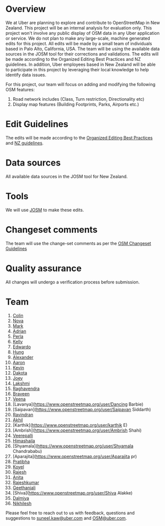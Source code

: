 # Overview
We at Uber are planning to explore and contribute to OpenStreetMap in New Zealand. This project will be an internal analysis for evaluation only. This project won't involve any public display of OSM data in any Uber application or service. We do not plan to make any large-scale, machine generated edits for this project. All edits will be made by a small team of individuals based in Palo Alto, California, USA. The team will be using the available data sources in the JOSM tool for their corrections and validations. The edits will be made according to the Organized Editing Best Practices and NZ guidelines. In addition, Uber employees based in New Zealand will be able to participate in this project by leveraging their local knowledge to help identify data issues. 

For this project, our team will focus on adding and modifying the following OSM features: 
1. Road network includes (Class, Turn restriction, Directionality etc)
2. Display map features (Building Footprints, Parks, Airports etc.)

# Edit Guidelines
The edits will be made according to the [Organized Editing Best Practices](https://wiki.openstreetmap.org/wiki/Organized_Editing_Best_Practice) and [NZ guidelines](https://wiki.openstreetmap.org/wiki/WikiProject_New_Zealand).

# Data sources
All available data sources in the JOSM tool for New Zealand.

# Tools
We will use [JOSM](https://josm.openstreetmap.de/) to make these edits.

# Changeset comments
The team will use the change-set comments as per the [OSM Changeset Guidelines](http://wiki.openstreetmap.org/wiki/Good_changeset_comments)

# Quality assurance
All changes will undergo a verification process before submission.

# Team
 1. [Colin](https://www.openstreetmap.org/user/Ironman324)
 2. [Nova](https://www.openstreetmap.org/user/CaptainVietnam)
 3. [Mark](https://www.openstreetmap.org/user/AntMan24)
 4. [Adrian](https://www.openstreetmap.org/user/BatMan1234)
 5. [Perla](https://www.openstreetmap.org/user/perlywerly)
 6. [Kelly](https://www.openstreetmap.org/user/GreenApple11)
 7. [Edwardo](https://www.openstreetmap.org/user/Bigredgum) 
 8. [Hung](https://www.openstreetmap.org/user/HLOSM) 
 9. [Alexander](https://www.openstreetmap.org/user/All_Might)
 10. [Aaron](https://www.openstreetmap.org/user/G0d)
 11. [Kevin](https://www.openstreetmap.org/user/i<3Ralphie)
 12. [Dakota](https://www.openstreetmap.org/user/Viewtiful_Joe)
 13. [Joey](https://www.openstreetmap.org/user/Frozone)
 14. [Lakshmi](https://www.openstreetmap.org/user/ltalawa)
 15. [Raghavendra](https://www.openstreetmap.org/user/Raghavendra_T)
 16. [Braveen](https://www.openstreetmap.org/user/bkumar18)
 17. [Veena](https://www.openstreetmap.org/user/vbs)
 18. [Lavanya](https://www.openstreetmap.org/user/Dancing Barbie)
 19. [Saipavan](https://www.openstreetmap.org/user/Saipavan Siddarth)
 20. [Ravindran](https://www.openstreetmap.org/user/Randonee)
 21. [Akhil](https://www.openstreetmap.org/user/Brat_Akki)
 22. [Karthik](https://www.openstreetmap.org/user/karthik E)
 23. [Ambrish](https://www.openstreetmap.org/user/Ambrish Shahi)
 24. [Veerepalli](https://www.openstreetmap.org/user/Naveensai)
 25. [Himashaila](https://www.openstreetmap.org/user/Himashaila)
 26. [Shyamala](https://www.openstreetmap.org/user/Shyamala Chandrababu)
 27. [Aparajita](https://www.openstreetmap.org/user/Aparajita pr)
 28. [Pratibha](https://www.openstreetmap.org/user/PRASHOBH)
 29. [Koyel](https://www.openstreetmap.org/user/koyel)
 30. [Rajesh](https://www.openstreetmap.org/user/raju1)
 31. [Anita](https://www.openstreetmap.org/user/Anita%20Mahato)
 32. [Rajeshkumar](https://www.openstreetmap.org/user/RajeshSundaram)
 33. [Geethanjali](https://www.openstreetmap.org/user/)
 34. [Shiva](https://www.openstreetmap.org/user/Shiva Alakke)
 35. [Dalmiya](https://www.openstreetmap.org/user/DalmiyaC)
 36. [Nikhilesh](https://www.openstreetmap.org/user/Nacham)
 
Please feel free to reach out to us with feedback, questions and suggestions to suneel.kaw@uber.com and OSM@uber.com. 

